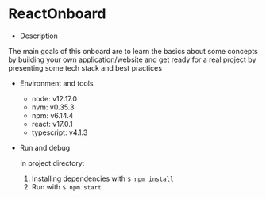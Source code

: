 # ReactOnboard
* Description

The main goals of this onboard are to learn the basics about some concepts by building your own application/website and get ready for a real project by presenting some tech stack and best practices

* Environment and tools

    * node: v12.17.0
    * nvm: v0.35.3
    * npm: v6.14.4
    * react: v17.0.1
    * typescript: v4.1.3

* Run and debug

    In project directory:
    1. Installing dependencies with `$ npm install`
    2. Run with `$ npm start`